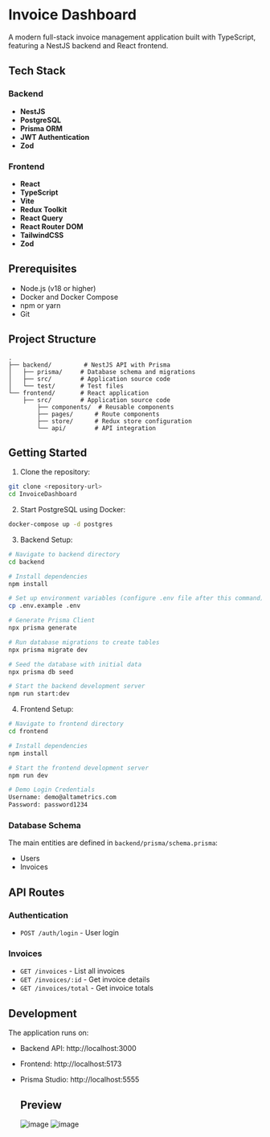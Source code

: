 # Invoice Dashboard

A modern full-stack invoice management application built with TypeScript, featuring a NestJS backend and React frontend.

## Tech Stack

### Backend

- **NestJS**
- **PostgreSQL**
- **Prisma ORM**
- **JWT Authentication**
- **Zod**

### Frontend

- **React**
- **TypeScript**
- **Vite**
- **Redux Toolkit**
- **React Query**
- **React Router DOM**
- **TailwindCSS**
- **Zod**

## Prerequisites

- Node.js (v18 or higher)
- Docker and Docker Compose
- npm or yarn
- Git

## Project Structure

```
.
├── backend/         # NestJS API with Prisma
│   ├── prisma/     # Database schema and migrations
│   ├── src/        # Application source code
│   └── test/       # Test files
└── frontend/       # React application
    ├── src/        # Application source code
        ├── components/  # Reusable components
        ├── pages/      # Route components
        ├── store/      # Redux store configuration
        └── api/        # API integration
```

## Getting Started

1. Clone the repository:

```bash
git clone <repository-url>
cd InvoiceDashboard
```

2. Start PostgreSQL using Docker:

```bash
docker-compose up -d postgres
```

3. Backend Setup:

```bash
# Navigate to backend directory
cd backend

# Install dependencies
npm install

# Set up environment variables (configure .env file after this command)
cp .env.example .env

# Generate Prisma Client
npx prisma generate

# Run database migrations to create tables
npx prisma migrate dev

# Seed the database with initial data
npx prisma db seed

# Start the backend development server
npm run start:dev
```

4. Frontend Setup:

```bash
# Navigate to frontend directory
cd frontend

# Install dependencies
npm install

# Start the frontend development server
npm run dev

# Demo Login Credentials
Username: demo@altametrics.com
Password: password1234
```

### Database Schema

The main entities are defined in `backend/prisma/schema.prisma`:

- Users
- Invoices

## API Routes

### Authentication

- `POST /auth/login` - User login

### Invoices

- `GET /invoices` - List all invoices
- `GET /invoices/:id` - Get invoice details
- `GET /invoices/total` - Get invoice totals

## Development

The application runs on:

- Backend API: http://localhost:3000
- Frontend: http://localhost:5173
- Prisma Studio: http://localhost:5555

  ## Preview
  ![image](https://github.com/user-attachments/assets/03a75311-2a92-47bb-a2fc-45d54a397eaa)
  ![image](https://github.com/user-attachments/assets/ff53649e-dfe7-40b1-9efd-31eab7b8de47)


